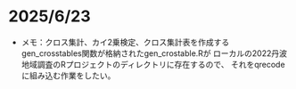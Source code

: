 # 2025/6/23
- メモ：クロス集計、カイ2乗検定、クロス集計表を作成する
  gen_crosstables関数が格納されたgen_crostable.Rが
  ローカルの2022丹波地域調査のRプロジェクトのディレクトリに存在するので、
  それをqrecodeに組み込む作業をしたい。
